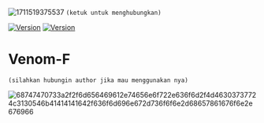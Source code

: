 ![1711519375537](https://github.com/FakeAXL00/Venom-F/assets/164671698/3bc69259-6a57-4239-9737-d35b5cde2537)
``(ketuk untuk menghubungkan)`` 

[![Version](https://img.shields.io/badge/FakeAXL-00-brightgreen.svg?maxAge=259200)]()
[![Version](https://img.shields.io/badge/NamePack-:VenomF-brightgreen.svg?maxAge=259200)]()

# Venom-F 
``(silahkan hubungin author jika mau menggunakan nya)``

![68747470733a2f2f6d656469612e74656e6f722e636f6d2f4d46303737724c3130546b41414141642f636f6d696e672d736f6f6e2d68657861676f6e2e676966](https://github.com/FakeAXL00/Venom-F/assets/164671698/bbd9eb89-6900-400a-9f9f-4676331b0f7f)
